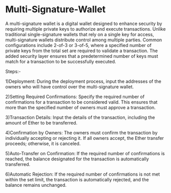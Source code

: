 # Multi-Signature-Wallet
A multi-signature wallet is a digital wallet designed to enhance security by requiring multiple private keys to authorize and execute transactions. Unlike traditional single-signature wallets that rely on a single key for access, multi-signature wallets distribute control among multiple parties. Common configurations include 2-of-3 or 3-of-5, where a specified number of private keys from the total set are required to validate a transaction. The added security layer ensures that a predetermined number of keys must match for a transaction to be successfully executed.

Steps:-

1)Deployment: During the deployment process, input the addresses of the owners who will have control over the multi-signature wallet.

2)Setting Required Confirmations: Specify the required number of confirmations for a transaction to be considered valid. This ensures that more than the specified number of owners must approve a transaction.

3)Transaction Details: Input the details of the transaction, including the amount of Ether to be transferred.

4)Confirmation by Owners: The owners must confirm the transaction by individually accepting or rejecting it. If all owners accept, the Ether transfer proceeds; otherwise, it is canceled.

5)Auto-Transfer on Confirmation: If the required number of confirmations is reached, the balance designated for the transaction is automatically transferred.

6)Automatic Rejection: If the required number of confirmations is not met within the set limit, the transaction is automatically rejected, and the balance remains unchanged.
